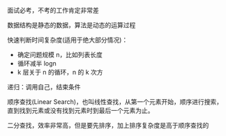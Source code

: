 
面试必考，不考的工作肯定非常差  


数据结构是静态的数据，算法是动态的运算过程  


快速判断时间复杂度(适用于绝大部分情况)：
* 确定问题规模 n，比如列表长度  
* 循环减半 logn  
* k 层关于 n 的循环，n 的 k 次方    


递归：调用自己，结束条件  


顺序查找(Linear Search)，也叫线性查找，从第一个元素开始，顺序进行搜索，直到找到元素或没有找到元素时到最后一个元素为止。  

二分查找，效率非常高，但是要先排序，加上排序复杂度是高于顺序查找的  




